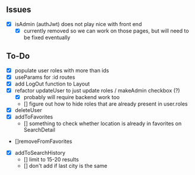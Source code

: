 ## Issues
- [x] isAdmin (authJwt) does not play nice with front end
    - [x] currently removed so we can work on those pages, but will need to be fixed eventually

## To-Do
- [x] populate user roles with more than ids
- [x] useParams for :id routes
- [x] add LogOut function to Layout
- [x] refactor updateUser to just update roles / makeAdmin checkbox (?)
    - [x] probably will require backend work too
    - [] figure out how to hide roles that are already present in user.roles
- [x] deleteUser
- [x] addToFavorites
    - [] something to check whether location is already in favorites on SearchDetail
- []removeFromFavorites
- [x] addToSearchHistory
    - [] limit to 15-20 results
    - [] don't add if last city is the same